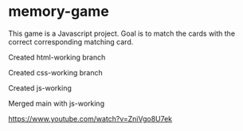 # memory-game

This game is a Javascript project.  Goal is to match the cards with the correct corresponding matching card.

Created html-working branch

Created css-working branch

Created js-working

Merged main with js-working




https://www.youtube.com/watch?v=ZniVgo8U7ek